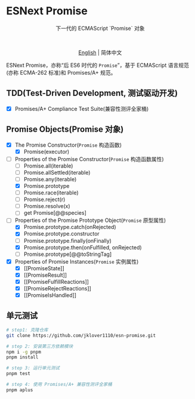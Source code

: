 # ESNext Promise

<p align='center'>下一代的 ECMAScript `Promise` 对象</p>

<br>

<p align='center'>
  <a href='./README.md'>English</a> | 简体中文
</p>

ESNext Promise，亦称“后 ES6 时代的 `Promise`”，基于 ECMAScript 语言规范(亦称 ECMA-262 标准)和 Promises/A+ 规范。

## TDD(Test-Driven Development, 测试驱动开发)

- [x] Promises/A+ Compliance Test Suite(兼容性测评全家桶)

## Promise Objects(Promise 对象)

- [x] The Promise Constructor(`Promise` 构造函数)
  - [x] Promise(executor)
- [ ] Properties of the Promise Constructor(`Promise` 构造函数属性)
  - [ ] Promise.all(iterable)
  - [ ] Promise.allSettled(iterable)
  - [ ] Promise.any(iterable)
  - [x] Promise.prototype
  - [ ] Promise.race(iterable)
  - [ ] Promise.reject(r)
  - [ ] Promise.resolve(x)
  - [ ] get Promise[@@species]
- [ ] Properties of the Promise Prototype Object(`Promise` 原型属性)
  - [x] Promise.prototype.catch(onRejected)
  - [x] Promise.prototype.constructor
  - [ ] Promise.prototype.finally(onFinally)
  - [x] Promise.prototype.then(onFulfilled, onRejected)
  - [ ] Promise.prototype[@@toStringTag]
- [x] Properties of Promise Instances(`Promise` 实例属性)
  - [x] [[PromiseState]]
  - [x] [[PromiseResult]]
  - [x] [[PromiseFulfillReactions]]
  - [x] [[PromiseRejectReactions]]
  - [x] [[PromiseIsHandled]]

## 单元测试

```bash
# step1: 克隆仓库
git clone https://github.com/jklover1110/esn-promise.git

# step 2: 安装第三方依赖模块
npm i -g pnpm
pnpm install

# step 3: 运行单元测试
pnpm test

# step 4: 使用 Promises/A+ 兼容性测评全家桶
pnpm aplus

```
